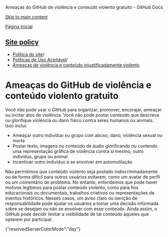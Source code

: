 Ameaças do GitHub de violência e conteúdo violento gratuito - GitHub Docs

[Skip to main content](#main-content)

[Página Inicial](/pt)

[Site policy](/pt/site-policy)
----------

* [Política do site](/pt/site-policy)/
* [Políticas de Uso Aceitável](/pt/site-policy/acceptable-use-policies)/
* [Ameaças de violência e conteúdo injustificadamente violento](/pt/site-policy/acceptable-use-policies/github-threats-of-violence-and-gratuitously-violent-content)

Ameaças do GitHub de violência e conteúdo violento gratuito
==========

Você não pode usar o GitHub para organizar, promover, encorajar, ameaçar ou incitar atos de violência. Você não pode postar conteúdo que descreva ou glorifique violência ou dano físico contra seres humanos ou animais. Isso inclui:

* Ameaçar outro indivíduo ou grupo com abuso, dano, violência sexual ou morte
* Postar texto, imagens ou conteúdo de áudio glorificando ou contendo uma representação gráfica de violência contra si mesmo, outro indivíduo, grupo ou animal
* Incentivar outro indivíduo a se envolver em automutilação

Não permitimos que conteúdo violento seja postado indiscriminadamente ou de forma difícil para outros usuários evitarem, como um avatar de perfil ou um comentário de problema. No entanto, entendemos que pode haver motivos legítimos para postar conteúdo violento, como para fins educacionais ou documentais, trabalhos criativos ou representações de eventos históricos. Nesses casos, um aviso claro ou isenção de responsabilidade pode ajudar os usuários a tomar uma decisão informada sobre se desejam ou não se envolver com esse conteúdo. Ainda assim, o GitHub pode decidir limitar a visibilidade de tal conteúdo àqueles que optarem por participar.

{"resolvedServerColorMode":"day"}
